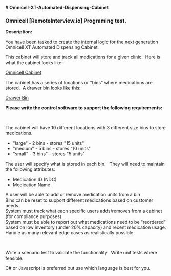 <p><strong>﻿# Omnicell-XT-Automated-Dispensing-Cabinet</strong></p>
<h3>Omnicell [RemoteInterview.io] Programing test.</h3>

<p><strong>Description:</strong></p>

<p>You have been tasked to create the internal logic for the next generation Omnicell XT Automated Dispensing Cabinet. </p>

<p>This cabinet will store and track all medications for a given clinic.  Here is what the cabinet looks like:</p>

<p><a href=https://www.omnicell.co.uk/US/Products/CP%20Dispense/PoC002%20XT%20Automated%20Dispensing%20Cabinets_1480.jpg" target="_blank" rel="noopener noreferrer">Omnicell Cabinet</a>

<p>The cabinet has a series of locations or "bins" where medications are stored.  A drawer bin looks like this:</p>

<p><a href=https://www.pocketnurse.com/media/catalog/product/cache/46c67a7e014cd6344be7c367252caa28/0/4/04-37-1655_2.jpg" target="_blank" rel="noopener noreferrer">Drawer Bin</a>

<p><strong>Please write the control software to support the following requirements:</strong></p> 

<p>The cabinet will have 10 different locations with 3 different size bins to store medications.</p>
<ul>
  <li>"large" - 2 bins - stores "15 units" </li>
  <li>"medium" - 5 bins - stores "10 units" </li>
  <li>"small" - 3 bins" - stores "5 units"</li>
</ul>
<p>The user will specify what is stored in each bin.   They will need to maintain the following attributes:</p> 
<ul>
  <li>Medication ID (NDC)</li>
  <li>Medication Name</li>
</ul>
<p>A user will be able to add or remove medication units from a bin<br>
Bins can be reset to support different medications based on customer needs.<br> 
System must track what each specific users adds/removes from a cabinet (for compliance purposes)<br>
System must be able to report out what medications need to be "reordered" based on low inventory (under 20% capacity) and recent medication usage.<br>
Handle as many relevant edge cases as realistically possible.</p>  

<p>Write a scenario test to validate the functionality.  Write unit tests where feasible.</p>

<p>C# or Javascript is preferred but use which language is best for you.</p>
